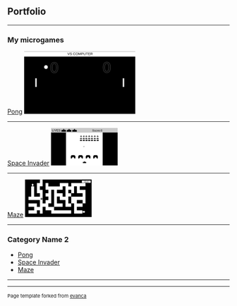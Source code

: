 ## Portfolio

---

### My microgames

[Pong](/sample_page)
<img src="https://github.com/Ventea89/ventea89.github.io/blob/master/images/pongSS.png" height="50%" width="50%"/>

---
[Space Invader](/pdf/sample_presentation.pdf)
<img src="https://github.com/Ventea89/ventea89.github.io/blob/master/images/siSS.png" height="30%" width="30%"/>

---
[Maze](http://example.com/)
<img src="https://github.com/Ventea89/ventea89.github.io/blob/master/images/mazeSS.png" height="30%" width="30%"/>

---

### Category Name 2

- [Pong](http://example.com/)
- [Space Invader](http://example.com/)
- [Maze](http://example.com/)

---




---
<p style="font-size:11px">Page template forked from <a href="https://github.com/evanca/quick-portfolio">evanca</a></p>
<!-- Remove above link if you don't want to attibute -->
